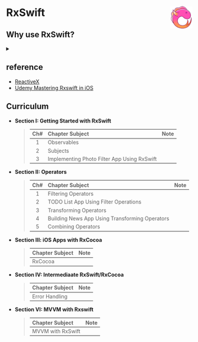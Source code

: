 # RxSwift <img src = "https://github.com/ReactiveX/RxSwift/raw/main/assets/RxSwift_Logo.png" width = 60  align = right> 


## Why use RxSwift?
<details>
<summary></summary>
  
### Rx

Reactive Extensions을 사용하는 라이브러리이다.

즉, Reactive Programming을 쉽게 할 수 있도록 돕는 역할을 한다.

데이터의 흐름과 그에 대한 처리를 정의해놓고, 흐름에서 변경사항이 생기면 미리 정의해둔 방식에 따라 변화를 주는 프로그래밍 방식이다. 결국 반응형인데 **변화에 실시간으로 반응**하기 때문 !

> 그래서 RxSwift는 함수형 프로그래밍인 Swift에 반응형 프로그래밍을 더해주는 라이브러리로 볼 수 있다.

---

### RxSwift를 사용함으로써

- **반응형 패러다임이 제공하는 명확함으로 비동기를 동기화된 것처럼 작성이 가능하다.**

곳곳에 DispatchQueue, OperationQueue,, 를 하나의 비동기 코드로 개발이 가능하다.

이렇게 Rx로 일관된 코드를 작성하면서 확장이 불가능한 아키텍쳐 패턴의 확장이 가능하고, 서로 다르게 구현한 로직을 조합하기 쉽다.


- **Thread 처리가 쉬워진다. → 콜백지옥에서 벗어날 수 있음!**

만약 RxSwift를 사용하지 않는다면?

A라는 값을 받아와야 B라는 값을 받아올 수 있고, B라는 값을 받아와야 C라는 값을 받아올 수 있는 상황에서는 흔히 말하는 콜백(CallBack) 지옥이 코드에 나타나게 될 수 있다.

하지만 Rx를 이용하여 가독성을 높이고, 스레드를 쉽게 넘나들며 콜백 지옥을 탈출할 수 있을 것이다. 따라서 UI 이벤트, 네트워크 처리 등의 **데이터를 갱신했을 때의 처리가 쉬워지고,** 그만큼 **코드도 깔끔**해질 것이다.


### 주의할 점

- **클로저의 사용이 많다.**

캡쳐리스트를 사용하여 메모리 누수를 일으키는 강한 순환 참조 (Strong reference cycle)을 피할 수 있게 신경써야한다.

클로저에서는 value type이라고 하더라도, 해당 객체가 만들어진 곳의 인스턴스를 참조할 것이다.
캡쳐리스트를 해주지 않는다면, race condition 같은 것이 발생할 수 있다.

---

> **참고**
> 
- [끄적이는 개발노트](https://beenii.tistory.com/178)
- [Clint Jang 블로그](https://medium.com/@jang.wangsu/ios-swift-rxswift-%EC%99%9C-%EC%82%AC%EC%9A%A9%ED%95%98%EB%A9%B4-%EC%A2%8B%EC%9D%84%EA%B9%8C%EC%9A%94-5c9995f47bab)
</div>
</details>

## reference
- [ReactiveX](http://reactivex.io/)
- [Udemy Mastering Rxswift in iOS](https://www.udemy.com/course/mastering-rxswift-in-ios/)


## Curriculum

* **Section I: Getting Started with RxSwift**
  > | Ch# | Chapter Subject | Note |
  > |:---:| :--- | :--- |
  > |1| Observables|  |
  > |2| Subjects |  |
  > |3| Implementing Photo Filter App Using RxSwift |  |

* **Section II: Operators**
  > | Ch# | Chapter Subject | Note |
  > |:---:| :--- | :--- |
  > |1| Filtering Operators |  |
  > |2| TODO List App Using Filter Operations |  |
  > |3| Transforming Operators |  |
  > |4| Building News App Using Transforming Operators |  |
  > |5| Combining Operators |  |


* **Section III: iOS Apps with RxCocoa**
  > | Chapter Subject | Note |
  > | :--- | :--- |
  > | RxCocoa |  |


* **Section IV: Intermediaate RxSwift/RxCocoa**
  > | Chapter Subject | Note |
  > | :--- | :--- |
  > | Error Handling |  |


* **Section VI: MVVM with Rxswift**
  > | Chapter Subject | Note |
  > | :--- | :--- |
  > | MVVM with RxSwift |  |

